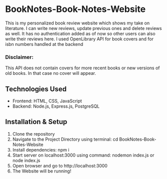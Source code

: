 # BookNotes-Book-Notes-Website
This is my personalized book review website which shows my take on literature. I can write new reviews, update previous ones and delete reviews as well.
It has no authentication added as of now so other users can also write their reviews here.
I used OpenLibrary API for book covers and for isbn numbers handled at the backend
### Disclaimer: 
This API does not contain covers for more recent books or new versions of old books. In that case no cover will appear.

## Technologies Used  
- Frontend: HTML, CSS, JavaScript  
- Backend: Node.js, Express.js, PostgreSQL

## Installation & Setup  

1. Clone the repository
2. Navigate to the Project Directory using terminal: cd BookNotes-Book-Notes-Website
3. Install dependencies: npm i
4. Start server on localhost:3000 using command: nodemon index.js or node index.js
5. Open browser and go to http://localhost:3000
6. The Website will be running! 
